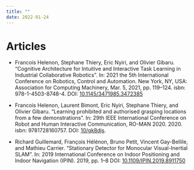 ```yaml
---
title: ""
date: 2022-01-24
---
```


# Articles 
- Francois Helenon, Stephane Thiery, Eric Nyiri, and Olivier Gibaru. “Cognitive Architecture for Intuitive and
Interactive Task Learning in Industrial Collaborative Robotics”. In: 2021 the 5th International Conference on Robotics, Control and Automation. New York, NY, USA: Association for Computing Machinery, Mar. 5, 2021, pp. 119–124. isbn: 978-1-4503-8748-4. DOI: [10.1145/3471985.3472385](https://doi.org/10.1145/3471985.3472385)

- Francois Helenon, Laurent Bimont, Eric Nyiri, Stephane Thiery, and Olivier Gibaru. “Learning prohibited and authorised grasping locations from a few demonstrations”. In: 29th IEEE International Conference on Robot and Human Interactive Communication, RO-MAN 2020. 2020. isbn: 9781728160757. DOI: [10/gk8djs](https://doi.org/10/gk8djs).

- Richard Guillemard, François Hélénon, Bruno Petit, Vincent Gay-Bellile, and Mathieu Carrier. “Stationary Detector for Monocular Visual-Inertial SLAM”. In: 2019 International Conference on Indoor Positioning and Indoor Navigation (IPIN). 2019, pp. 1–8 DOI: [10.1109/IPIN.2019.8911750](https://doi.org/10.1109/IPIN.2019.8911750)
